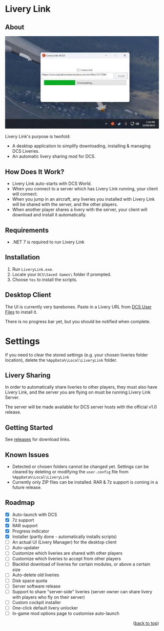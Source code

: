 # Livery Link

## About

[![Watch the video][screenshot]](https://youtu.be/OmfYs3eZ3ro)

Livery Link's purpose is twofold:
- A desktop application to simplify downloading, installing & managing DCS Liveries.
- An automatic livery sharing mod for DCS.

## How Does It Work?

- Livery Link auto-starts with DCS World.
- When you connect to a server which has Livery Link running, your client will connect.
- When you jump in an aircraft, any liveries you installed with Livery Link will be shared with the server, and the other players.
- When another player shares a livery with the server, your client will download and install it automatically.

## Requirements

- .NET 7 is required to run Livery Link


## Installation

1. Run `LiveryLink.exe`.
1. Locate your `DCS\Saved Games\` folder if prompted.
1. Choose `Yes` to install the scripts.


## Desktop Client

The UI is currently very barebones. Paste in a Livery URL from [DCS User Files](https://www.digitalcombatsimulator.com/en/files/) to install it.

There is no progress bar yet, but you should be notified when complete.

# Settings

If you need to clear the stored settings (e.g. your chosen liveries folder location), delete the `%AppData%\Local\LiveryLink` folder.


## Livery Sharing

In order to automatically share liveries to other players, they must also have Livery Link, and the server you are flying on must be running Livery Link Server.

The server will be made available for DCS server hosts with the official v1.0 release.

## Getting Started

See [releases](https://github.com/Camble/LiveryLink/releases) for download links.

## Known Issues

- Detected or chosen folders cannot be changed yet. Settings can be cleared by deleting or modifying the `user.config` file from `%AppData%\Local\LiveryLink`
- Currently only ZIP files can be installed. RAR & 7z support is coming in a future release.

## Roadmap

- [x] Auto-launch with DCS
- [x] 7z support
- [x] RAR support
- [x] Progress indicator
- [x] Installer (partly done - automatically installs scripts)
- [ ] An actual UI (Livery Manager) for the desktop client
- [ ] Auto-updater
- [ ] Customize which liveries are shared with other players
- [ ] Customize which liveries to accept from other players
- [ ] Blacklist download of liveries for certain modules, or above a certain size
- [ ] Auto-delete old liveries
- [ ] Disk space quota
- [ ] Server software release
- [ ] Support to share "server-side" liveries (server owner can share livery with players who fly on their server)
- [ ] Custom cockpit installer
- [ ] One-click default livery unlocker
- [ ] In-game mod options page to customise auto-launch

<p align="right">(<a href="#readme-top">back to top</a>)</p>

[screenshot]: https://github.com/Camble/LiveryLink/blob/main/screenshot-0.5.0.png